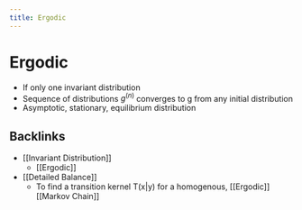 ```yaml
---
title: Ergodic
---
```


# Ergodic
- If only one invariant distribution
- Sequence of distributions $g^{(n)}$ converges to g from any initial distribution
- Asymptotic, stationary, equilibrium distribution






## Backlinks
* [[Invariant Distribution]]
	* [[Ergodic]]
* [[Detailed Balance]]
	* To find a transition kernel T(x|y) for a homogenous, [[Ergodic]] [[Markov Chain]]

